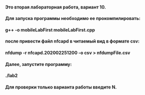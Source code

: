 #### Это вторая лабораторная работа, вариант 10.
#### Для запуска программы необходимо ее прокомпилировать:
#### g++ -o mobileLabFirst mobileLabFirst.cpp
#### после привести файл nfcapd в читаемый вид в формате csv:
#### nfdump -r nfcapd.202002251200 -o csv > nfdumpFile.csv
#### Далее, запустите программу:
#### ./lab2
#### Для проверки только варианта работы введите N.
